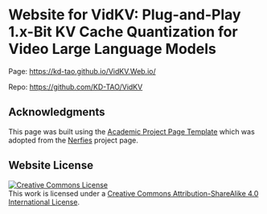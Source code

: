 # Website for VidKV: Plug-and-Play 1.x-Bit KV Cache Quantization for Video Large Language Models

Page: https://kd-tao.github.io/VidKV.Web.io/

Repo: https://github.com/KD-TAO/VidKV

## Acknowledgments
This page was built using the [Academic Project Page Template](https://github.com/eliahuhorwitz/Academic-project-page-template) which was adopted from the [Nerfies](https://nerfies.github.io) project page.

## Website License
<a rel="license" href="http://creativecommons.org/licenses/by-sa/4.0/"><img alt="Creative Commons License" style="border-width:0" src="https://i.creativecommons.org/l/by-sa/4.0/88x31.png" /></a><br />This work is licensed under a <a rel="license" href="http://creativecommons.org/licenses/by-sa/4.0/">Creative Commons Attribution-ShareAlike 4.0 International License</a>.
